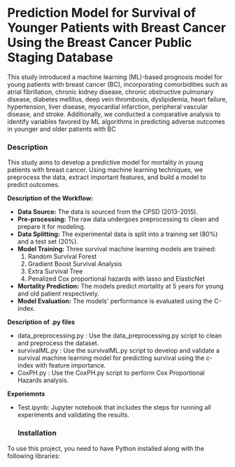 # Prediction Model for Survival of Younger Patients with Breast Cancer Using the Breast Cancer Public Staging Database
This study introduced a machine learning (ML)-based prognosis model for young patients with breast cancer (BC), incorporating comorbidities such as atrial fibrillation, chronic kidney disease, chronic obstructive pulmonary disease, diabetes mellitus, deep vein thrombosis, dyslipidemia, heart failure, hypertension, liver disease, myocardial infarction, peripheral vascular disease, and stroke. Additionally, we conducted a comparative analysis to identify variables favored by ML algorithms in predicting adverse outcomes in younger and older patients with BC


### Description

This study aims to develop a predictive model for mortality in young patients with breast cancer. Using machine learning techniques, we preprocess the data, extract important features, and build a model to predict outcomes.

**Description of the Workflow:**
- **Data Source:** The data is sourced from the CPSD (2013-2015).
- **Pre-processing:** The raw data undergoes preprocessing to clean and prepare it for modeling.
- **Data Splitting:** The experimental data is split into a training set (80%) and a test set (20%).
- **Model Training:** Three survival machine learning models are trained:
  1. Random Survival Forest
  2. Gradient Boost Survival Analysis
  3. Extra Survival Tree
  4. Penalized Cox proportional hazards with lasso and ElasticNet
- **Mortality Prediction:** The models predict mortality at 5 years for young and old patient respectively. 
- **Model Evaluation:** The models' performance is evaluated using the C-index.

**Description of .py files**
- data_preprocessing.py : Use the data_preprocessing.py script to clean and preprocess the dataset.
- survivalML.py : Use the survivalML.py script to develop and validate a survival machine learning model for predicting survival using the c-index with feature importance.
- CoxPH.py : Use the CoxPH.py script to perform Cox Proportional Hazards analysis.

**Experiemnts**
- Test.ipynb: Jupyter notebook that includes the steps for running all experiments and validating the results.

  ### Installation

To use this project, you need to have Python installed along with the following libraries:
